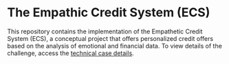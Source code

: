 # The Empathic Credit System (ECS)

This repository contains the implementation of the Empathetic Credit System (ECS), a conceptual project that offers personalized credit offers based on the analysis of emotional and financial data. To view details of the challenge, access the [technical case details](./.github/md/technical-case.md).
